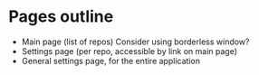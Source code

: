 # Pages outline

* Main page (list of repos)
    Consider using borderless window?
* Settings page (per repo, accessible by link on main page)
* General settings page, for the entire application
